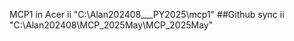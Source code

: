 MCP1 in Acer ii "C:\Alan202408\___PY2025\mcp1"
##Github sync
ii "C:\Alan202408\MCP_2025May\MCP_2025May"
